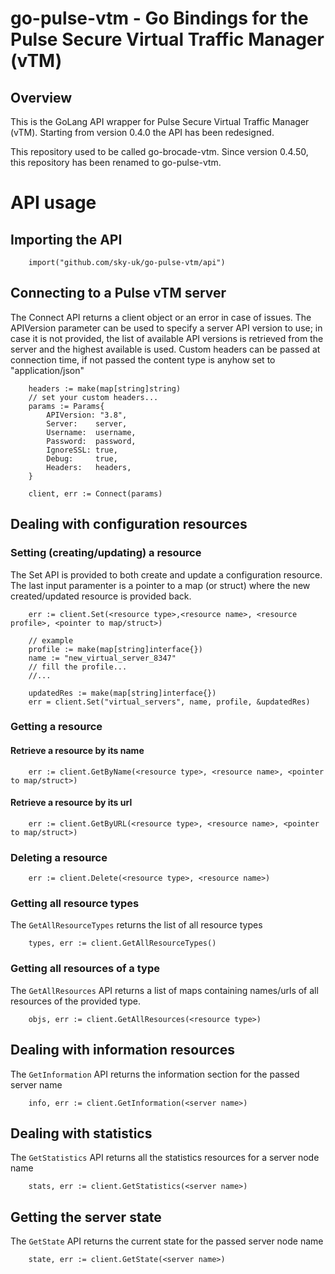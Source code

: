 # go-pulse-vtm - Go Bindings for the Pulse Secure Virtual Traffic Manager (vTM)

## Overview

This is the GoLang API wrapper for Pulse Secure  Virtual Traffic Manager (vTM).
Starting from version 0.4.0 the API has been redesigned.

This repository used to be called go-brocade-vtm. Since version 0.4.50, this repository has been renamed to go-pulse-vtm.

# API usage

## Importing the API

```
    import("github.com/sky-uk/go-pulse-vtm/api")
```

## Connecting to a Pulse vTM server
The Connect API returns a client object or an error in case of issues.
The APIVersion parameter can be used to specify a server API version to use;
in case it is not provided, the list of available API versions is retrieved
from the server and the highest available is used.
Custom headers can be passed at connection time, if not passed the content type
is anyhow set to "application/json"

```
    headers := make(map[string]string)
    // set your custom headers...
	params := Params{
		APIVersion: "3.8",
		Server:    server,
		Username:  username,
		Password:  password,
		IgnoreSSL: true,
		Debug:     true,
        Headers:   headers,
	}

	client, err := Connect(params)
```

## Dealing with configuration resources

### Setting (creating/updating) a resource
The Set API is provided to both create and update a configuration resource.
The last input paramenter is a pointer to a map (or struct) where the new
created/updated resource is provided back.

```
    err := client.Set(<resource type>,<resource name>, <resource profile>, <pointer to map/struct>)

    // example
	profile := make(map[string]interface{})
    name := "new_virtual_server_8347"
    // fill the profile...
    //...

	updatedRes := make(map[string]interface{})
	err = client.Set("virtual_servers", name, profile, &updatedRes)
```


### Getting a resource

#### Retrieve a resource by its name
```
    err := client.GetByName(<resource type>, <resource name>, <pointer to map/struct>)
```

#### Retrieve a resource by its url
```
    err := client.GetByURL(<resource type>, <resource name>, <pointer to map/struct>)
```


### Deleting a resource

```
    err := client.Delete(<resource type>, <resource name>)
```

### Getting all resource types
The ``GetAllResourceTypes`` returns the list of all resource types
```
    types, err := client.GetAllResourceTypes()
```


### Getting all resources of a type
The ``GetAllResources`` API returns a list of maps containing names/urls of all 
resources of the provided type.

```
    objs, err := client.GetAllResources(<resource type>)
```

## Dealing with information resources
The ``GetInformation`` API returns the information section for the passed server name
```
    info, err := client.GetInformation(<server name>)
```

## Dealing with statistics
The ``GetStatistics`` API returns all the statistics resources for a server node name
```
    stats, err := client.GetStatistics(<server name>)
```

## Getting the server state
The ``GetState`` API returns the current state for the passed server node name
```
    state, err := client.GetState(<server name>)
```
